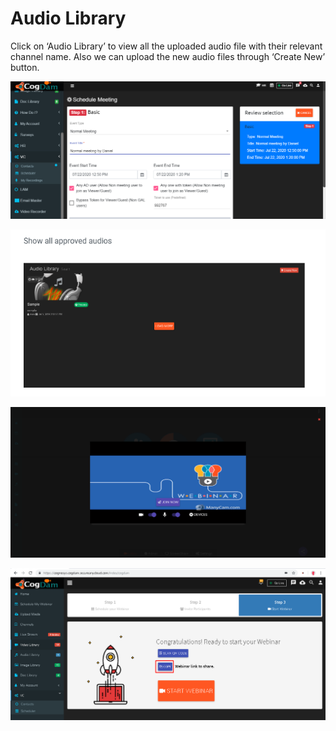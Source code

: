 # Audio Library

Click on ‘Audio Library’ to view all the uploaded audio file with their relevant channel name. Also we can upload the new audio files through ‘Create New’ button.

![](../.gitbook/assets/image%20%28288%29.png)

![](../.gitbook/assets/image%20%28307%29.png)

![](../.gitbook/assets/image%20%28200%29.png)

![](../.gitbook/assets/image%20%2833%29.png)

